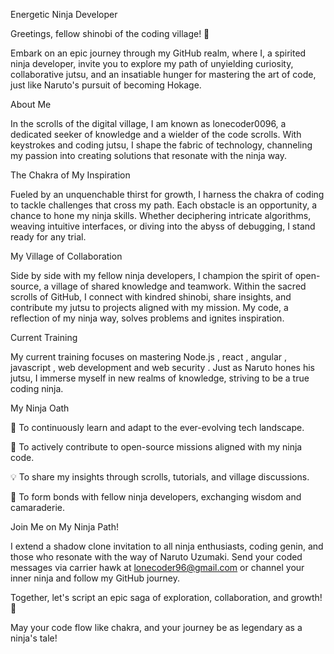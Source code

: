 Energetic Ninja Developer

Greetings, fellow shinobi of the coding village! 👋

Embark on an epic journey through my GitHub realm, where I, a spirited ninja developer, invite you to explore my path of unyielding curiosity, collaborative jutsu, and an insatiable hunger for mastering the art of code, just like Naruto's pursuit of becoming Hokage.

About Me

In the scrolls of the digital village, I am known as lonecoder0096, a dedicated seeker of knowledge and a wielder of the code scrolls. With keystrokes and coding jutsu, I shape the fabric of technology, channeling my passion into creating solutions that resonate with the ninja way.

The Chakra of My Inspiration

Fueled by an unquenchable thirst for growth, I harness the chakra of coding to tackle challenges that cross my path. Each obstacle is an opportunity, a chance to hone my ninja skills. Whether deciphering intricate algorithms, weaving intuitive interfaces, or diving into the abyss of debugging, I stand ready for any trial.

My Village of Collaboration

Side by side with my fellow ninja developers, I champion the spirit of open-source, a village of shared knowledge and teamwork. Within the sacred scrolls of GitHub, I connect with kindred shinobi, share insights, and contribute my jutsu to projects aligned with my mission. My code, a reflection of my ninja way, solves problems and ignites inspiration.

Current Training

My current training focuses on mastering Node.js , react , angular , javascript , web development and web security . Just as Naruto hones his jutsu, I immerse myself in new realms of knowledge, striving to be a true coding ninja.

My Ninja Oath

🌱 To continuously learn and adapt to the ever-evolving tech landscape.

🚀 To actively contribute to open-source missions aligned with my ninja code.

💡 To share my insights through scrolls, tutorials, and village discussions.

🤝 To form bonds with fellow ninja developers, exchanging wisdom and camaraderie.


Join Me on My Ninja Path!

I extend a shadow clone invitation to all ninja enthusiasts, coding genin, and those who resonate with the way of Naruto Uzumaki. Send your coded messages via carrier hawk at lonecoder96@gmail.com or channel your inner ninja and follow my GitHub journey.

Together, let's script an epic saga of exploration, collaboration, and growth! 🥷

May your code flow like chakra, and your journey be as legendary as a ninja's tale!
